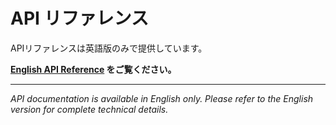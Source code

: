 # API リファレンス

APIリファレンスは英語版のみで提供しています。

**[English API Reference](../api/) をご覧ください。**

---

*API documentation is available in English only. Please refer to the English version for complete technical details.*